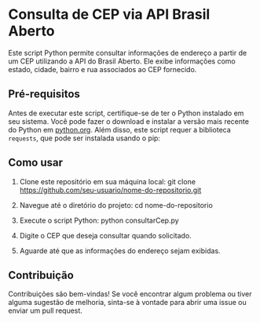 # Consulta de CEP via API Brasil Aberto

Este script Python permite consultar informações de endereço a partir de um CEP utilizando a API do Brasil Aberto. Ele exibe informações como estado, cidade, bairro e rua associados ao CEP fornecido.

## Pré-requisitos

Antes de executar este script, certifique-se de ter o Python instalado em seu sistema. Você pode fazer o download e instalar a versão mais recente do Python em [python.org](https://www.python.org/). Além disso, este script requer a biblioteca `requests`, que pode ser instalada usando o pip:

## Como usar

1. Clone este repositório em sua máquina local: git clone https://github.com/seu-usuario/nome-do-repositorio.git

2. Navegue até o diretório do projeto: cd nome-do-repositorio

3. Execute o script Python: python consultarCep.py

4. Digite o CEP que deseja consultar quando solicitado.

5. Aguarde até que as informações do endereço sejam exibidas.

## Contribuição

Contribuições são bem-vindas! Se você encontrar algum problema ou tiver alguma sugestão de melhoria, sinta-se à vontade para abrir uma issue ou enviar um pull request.
